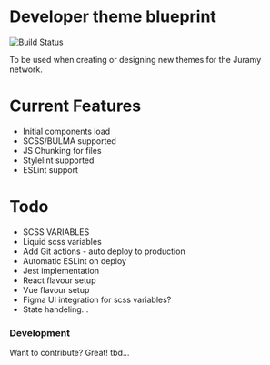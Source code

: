 # Developer theme blueprint

[![Build Status](https://travis-ci.org/joemccann/dillinger.svg?branch=master)](https://travis-ci.org/joemccann/dillinger)

To be used when creating or designing new themes for the Juramy network.

# Current Features
  - Initial components load
  - SCSS/BULMA supported
  - JS Chunking for files
  - Stylelint supported
  - ESLint support

# Todo

  - SCSS VARIABLES
  - Liquid scss variables 
  - Add Git actions - auto deploy to production
  - Automatic ESLint on deploy
  - Jest implementation
  - React flavour setup
  - Vue flavour setup
  - Figma UI integration for scss variables? 
  - State handeling...

### Development
Want to contribute? Great! tbd...